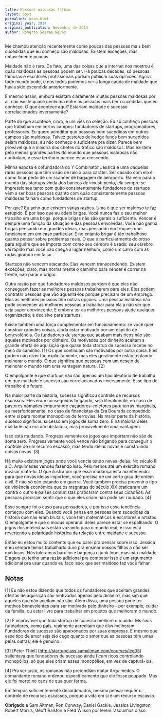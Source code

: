 ```yaml
---
title: Pessoas maldosas falham
layout: post
permalink: mean.html
original_year: 2014
original_publication: Novembro de 2014
author: Roberto Soares Neves
---
```


Me chamou atenção recentemente como poucas das pessoas mais bem sucedidas que eu conheço são maldosas. Existem exceções, mas notavelmente poucas.

Maldade não é raro. De fato, uma das coisas que a internet nos mostrou é quão maldosas as pessoas podem ser. Há poucas décadas, só pessoas famosas e escritores profissionais podiam publicar suas opiniões. Agora todo mundo pode, e nós todos podemos ver a longa cauda de maldade que havia sido escondida anteriormente.

E mesmo assim, embora existam claramente muitas pessoas maldosas por aí, não existe quase nenhuma entre as pessoas mais bem sucedidas que eu conheço. O que acontece aqui? Estariam maldade e sucesso correlacionados inversamente?

Parte do que acontece, claro, é um viés na seleção. Eu só conheço pessoas que trabalham em certos campos: fundadores de startups, programadores, professores. Eu quero acreditar que pessoas bem sucedidas em outros campos são maldosas. Talvez gestores de hedge funds bem sucedidos sejam maldosos; eu não conheço o suficiente pra dizer. Parece bem provável que a maioria dos chefes do tráfico são maldosos. Mas existem pelo menos grandes partes do mundo que pessoas maldosas não controlam, e esse território parece estar crescendo.

Minha esposa e cofundadora do Y Combinator Jessica é uma daquelas raras pessoas que têm visão de raio x para caráter. Ser casado com ela é como ficar perto de um scanner de bagagem de aeroporto. Ela veio para o mundo das startups vinda dos bancos de investimento, ela sempre se impressionou tanto com quão consistentemente fundadores de startups vêm a ser boas pessoas quanto com quão consistentemente pessoas maldosas falham como fundadores de startup.

Por que? Eu acho que existem várias razões. Uma é que ser maldoso te faz estúpido. É por isso que eu odeio brigas. Você nunca faz o seu melhor trabalho em uma briga, porque brigas não são gerais o suficiente. Vencer é sempre uma função da situação e das pessoas envolvidas. Você não ganha brigas pensando em grandes ideias, mas pensando em truques que funcionam em um caso particular. E no entanto brigar é tão trabalhoso quanto pensar sobre problemas reais. O que é particularmente doloroso para alguém que se importa com como seu cérebro é usado: seu cérebro vai rápido mas você não chega a lugar nenhum, como um carro com as rodas girando em falso.

Startups não vencem atacando. Elas vencem transcendendo. Existem exceções, claro, mas normalmente o caminho para vencer é correr na frente, não parar e brigar.

Outra razão por que fundadores maldosos perdem é que eles não conseguem fazer as melhores pessoas trabalharem para eles. Eles podem contratar pessoas que vão aguentá-los porque precisam de um emprego. Mas as melhores pessoas têm outras opções. Uma pessoa maldosa não pode convencer as melhores pessoas a trabalhar para ela a não ser que seja super convincente. E embora ter as melhores pessoas ajude qualquer organização, é decisivo para startups.

Existe também uma força complementar em funcionamento: se você quer construir grandes coisas, ajuda estar motivado por um espírito de benevolência. Os fundadores de startup que acabam mais ricos não são aqueles motivados por dinheiro. Os motivados por dinheiro aceitam a grande oferta de aquisição que quase toda startup de sucesso recebe no meio do caminho. [1] Os que continuam são motivados por outra coisa. Eles podem não dizer tão explicitamente, mas eles geralmente estão tentando melhorar o mundo. O que significa que pessoas com um desejo de melhorar o mundo tem uma vantagem natural. [2]

O empolgante é que startups não são apenas um tipo aleatório de trabalho em que maldade e sucesso são correlacionados inversamente. Esse tipo de trabalho é o futuro.

Na maior parte da história, sucesso significou controle de recursos escassos. Eles eram conseguidos brigando, seja literalmente, no caso de pastores nômades empurrando caçadores-coletores para terras marginais, ou metaforicamente, no caso de financistas da Era Dourada competindo entre si para montar monopólios de ferrovias. Na maior parte da história, sucesso significou sucesso em jogos de soma zero. E na maioria deles maldade não era um obstáculo, mas provavelmente uma vantagem.

Isso está mudando. Progressivamente os jogos que importam não são de soma zero. Progressivamente você vence não brigando para conseguir o controle de um recurso escasso, mas tendo ideias novas e construindo coisas novas. [3]

Há muito existiram jogos onde você vencia tendo novas ideias. No século III a.C. Arquimedes venceu fazendo isso. Pelo menos até um exército romano invasor matá-lo. O que ilustra por quê essa mudança está acontecendo: para que novas ideias importem, você precisa de um certo grau de ordem civil. E não só não estando em guerra. Você também precisa prevenir o tipo de violência econômica que os magnatas do século XIX praticaram um contra o outro e países comunistas praticaram contra seus cidadãos. As pessoas precisam sentir que o que eles criam não pode ser roubado. [4]

Esse sempre foi o caso para pensadores, e por isso essa tendência começou com eles. Quando você pensa em pessoas bem sucedidas da história que não eram brutais, você tem matemáticos e escritores e artistas. O empolgante é que o modus operandi deles parece estar se espalhando. O jogos dos intelectuais estão vazando para o mundo real, e isso está revertendo a polaridade histórica da relação entre maldade e sucesso.

Então eu estou muito contente que eu parei pra pensar sobre isso. Jessica e eu sempre temos trabalhado duro pra ensinar nossos filhos a não ser maldosos. Nós toleramos barulho e bagunça e junk food, mas não maldade. E agora eu tenho uma razão adicional pra combater isso e um argumento adicional pra usar quando eu faço isso: que ser maldoso faz você falhar.







## Notas

[1] Eu não estou dizendo que todos os fundadores que aceitam grandes ofertas de aquisição são motivados apenas pelo dinheiro, mas sim que aqueles que não aceitam não são. Além disso, uma pessoa pode ter motivos benevolentes para ser motivada pelo dinheiro - por exemplo, cuidar da família, ou estar livre para trabalhar em projetos que melhoram o mundo.

[2] É improvável que toda startup de sucesso melhore o mundo. Ms seus fundadores, como pais, realmente acreditam que elas melhoram. Fundadores de sucesso são apaixonados por suas empresas. E mesmo que esse tipo de amor seja tão cego quanto o amor que as pessoas têm umas pelas outras, ele é genuíno.

[3] [Peter Thiel] (http://startupclass.samaltman.com/courses/lec05) salientava que fundadores de sucesso ainda ficam ricos controlando monopólios, só que eles criam esses monopólios, em vez de capturá-los.

[4] Pra ser justo, os romanos não pretendiam matar Arquimedes. O comandante romano ordenou especificamente que ele fosse poupado. Mas ele foi morto no caos de qualquer forma.

Em tempos suficientemente desordenados, mesmo pensar requer o controle de recursos escassos, porque a vida em si é um recurso escasso.



**Obrigado** a Sam Altman, Ron Conway, Daniel Gackle, Jessica Livingston, Robert Morris, Geoff Ralston e Fred Wilson por lerem rascunhos disso.
